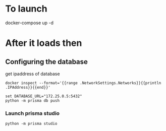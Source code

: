 

# To launch

<!-- docker network create taskforce -->
docker-compose up -d

# After it loads then


## Configuring the database

get ipaddress of database

    docker inspect --format='{{range .NetworkSettings.Networks}}{{println .IPAddress}}{{end}}'

    set DATABASE_URL="172.25.0.5:5432"
    python -m prisma db push

### Launch prisma studio

    python -m prisma studio
